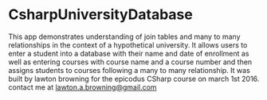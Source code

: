 # CsharpUniversityDatabase

This app demonstrates understanding of join tables and many to many relationships in the context of a hypothetical university. It allows users to enter a student into a database with their name and date of enrollment as well as entering courses with course name and a course number and then assigns students to courses following a many to many relationship. It was built by lawton browning for the epicodus CSharp course on march 1st 2016. contact me at lawton.a.browning@gmail.com
